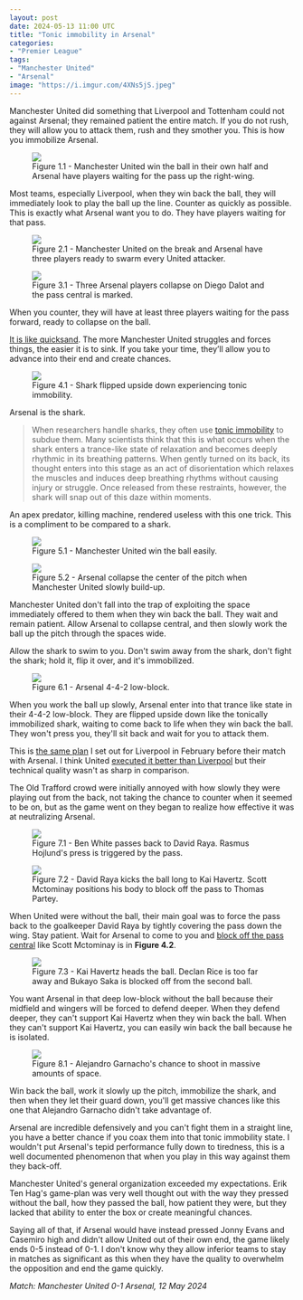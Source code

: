 ```yaml
---
layout: post
date: 2024-05-13 11:00 UTC
title: "Tonic immobility in Arsenal" 
categories:
- "Premier League"
tags:
- "Manchester United"
- "Arsenal"
image: "https://i.imgur.com/4XNs5jS.jpeg"
---
```


Manchester United did something that Liverpool and Tottenham could not against Arsenal; they remained patient the entire match. If you do not rush, they will allow you to attack them, rush and they smother you. This is how you immobilize Arsenal.

<!---more--->

<figure>
    <img src="https://i.imgur.com/JSZzy4R.jpeg">
    <figcaption>Figure 1.1 - Manchester United win the ball in their own half and Arsenal have players waiting for the pass up the right-wing.</figcaption>
</figure> 

Most teams, especially Liverpool, when they win back the ball, they will immediately look to play the ball up the line. Counter as quickly as possible. This is exactly what Arsenal want you to do. They have players waiting for that pass. 

<figure>
    <img src="https://i.imgur.com/yglvGoL.jpeg">
    <figcaption>Figure 2.1 - Manchester United on the break and Arsenal have three players ready to swarm every United attacker.</figcaption>
</figure> 

<figure>
    <img src="https://i.imgur.com/vcYsQkI.jpeg">
    <figcaption>Figure 3.1 - Three Arsenal players collapse on Diego Dalot and the pass central is marked.</figcaption>
</figure> 

When you counter, they will have at least three players waiting for the pass forward, ready to collapse on the ball. 

[It is like quicksand](https://tacticsjournal.com/2023/10/25/quicksand/). The more Manchester United struggles and forces things, the easier it is to sink. If you take your time, they’ll allow you to advance into their end and create chances.

<figure>
    <img src="https://i.imgur.com/J3oU3mD.jpeg">
    <figcaption>Figure 4.1 - Shark flipped upside down experiencing tonic immobility.</figcaption>
</figure> 

Arsenal is the shark. 

> When researchers handle sharks, they often use [tonic immobility](https://whitesharkdivers.co.za/09/uncategorized/tonic-immobility-in-sharks/) to subdue them. Many scientists think that this is what occurs when the shark enters a trance-like state of relaxation and becomes deeply rhythmic in its breathing patterns. When gently turned on its back, its thought enters into this stage as an act of disorientation which relaxes the muscles and induces deep breathing rhythms without causing injury or struggle. Once released from these restraints, however, the shark will snap out of this daze within moments.

An apex predator, killing machine, rendered useless with this one trick. This is a compliment to be compared to a shark.

<figure>
    <img src="https://i.imgur.com/mBCgdaw.jpeg">
    <figcaption>Figure 5.1 - Manchester United win the ball easily.</figcaption>
</figure> 

<figure>
    <img src="https://i.imgur.com/sX0pGCx.jpeg">
    <figcaption>Figure 5.2 - Arsenal collapse the center of the pitch when Manchester United slowly build-up.</figcaption>
</figure> 

Manchester United don't fall into the trap of exploiting the space immediately offered to them when they win back the ball. They wait and remain patient. Allow Arsenal to collapse central, and then slowly work the ball up the pitch through the spaces wide.

Allow the shark to swim to you. Don't swim away from the shark, don't fight the shark; hold it, flip it over, and it's immobilized. 

<figure>
    <img src="https://i.imgur.com/4XNs5jS.jpeg">
    <figcaption>Figure 6.1 - Arsenal 4-4-2 low-block.</figcaption>
</figure> 

When you work the ball up slowly, Arsenal enter into that trance like state in their 4-4-2 low-block. They are flipped upside down like the tonically immobilized shark, waiting to come back to life when they win back the ball. They won't press you, they'll sit back and wait for you to attack them.

This is [the same plan](https://tacticsjournal.com/2024/02/03/how-liverpool-can-control-arsenal/) I set out for Liverpool in February before their match with Arsenal. I think United [executed it better than Liverpool](https://tacticsjournal.com/2024/02/05/liverpools-flipped-formation-and-changed-dynamics-against-arsenal/) but their technical quality wasn't as sharp in comparison. 

The Old Trafford crowd were initially annoyed with how slowly they were playing out from the back, not taking the chance to counter when it seemed to be on, but as the game went on they began to realize how effective it was at neutralizing Arsenal. 

<figure>
    <img src="https://i.imgur.com/rzGLg6i.jpeg">
    <figcaption>Figure 7.1 - Ben White passes back to David Raya. Rasmus Hojlund's press is triggered by the pass.</figcaption>
</figure> 

<figure>
    <img src="https://i.imgur.com/ta6caKq.jpeg">
    <figcaption>Figure 7.2 - David Raya kicks the ball long to Kai Havertz. Scott Mctominay positions his body to block off the pass to Thomas Partey.</figcaption>
</figure> 

When United were without the ball, their main goal was to force the pass back to the goalkeeper David Raya by tightly covering the pass down the wing. Stay patient. Wait for Arsenal to come to you and [block off the pass central](https://tacticsjournal.com/2024/03/13/portos-cover-shadow-masterclass-against-arsenal/) like Scott Mctominay is in **Figure 4.2**.

<figure>
    <img src="https://i.imgur.com/dJr20hJ.jpeg">
    <figcaption>Figure 7.3 - Kai Havertz heads the ball. Declan Rice is too far away and Bukayo Saka is blocked off from the second ball.</figcaption>
</figure> 

You want Arsenal in that deep low-block without the ball because their midfield and wingers will be forced to defend deeper. When they defend deeper, they can't support Kai Havertz when they win back the ball.  When they can't support Kai Havertz, you can easily win back the ball because he is isolated. 

<figure>
    <img src="https://i.imgur.com/YHaHeyc.jpeg">
    <figcaption>Figure 8.1 - Alejandro Garnacho's chance to shoot in massive amounts of space.</figcaption>
</figure> 

Win back the ball, work it slowly up the pitch, immobilize the shark, and then when they let their guard down, you'll get massive chances like this one that Alejandro Garnacho didn't take advantage of. 

Arsenal are incredible defensively and you can't fight them in a straight line, you have a better chance if you coax them into that tonic immobility state. I wouldn't put Arsenal's tepid performance fully down to tiredness, this is a well documented phenomenon that when you play in this way against them they back-off. 

Manchester United's general organization exceeded my expectations. Erik Ten Hag's game-plan was very well thought out with the way they pressed without the ball, how they passed the ball, how patient they were, but they lacked that ability to enter the box or create meaningful chances.

Saying all of that, if Arsenal would have instead pressed Jonny Evans and Casemiro high and didn't allow United out of their own end, the game likely ends 0-5 instead of 0-1. I don't know why they allow inferior teams to stay in matches as significant as this when they have the quality to overwhelm the opposition and end the game quickly.

*Match: Manchester United 0-1 Arsenal, 12 May 2024*